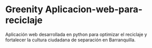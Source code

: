 # Greenity Aplicacion-web-para-reciclaje
Aplicación web desarrollada en python para optimizar el reciclaje y fortalecer la cultura ciudadana de separación en Barranquilla.
